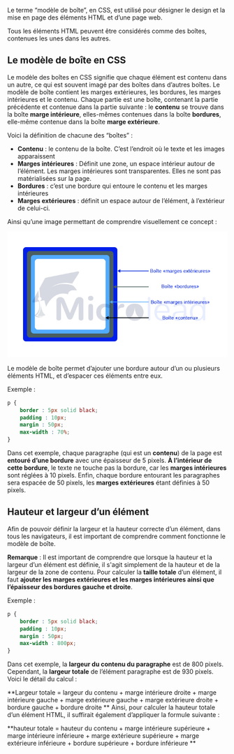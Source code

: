 Le terme “modèle de boîte”, en CSS, est utilisé pour désigner le design et la mise en page des éléments HTML et d’une page web. 

Tous les éléments HTML peuvent être considérés comme des boîtes, contenues les unes dans les autres. 

## Le modèle de boîte en CSS

Le modèle des boîtes en CSS signifie que chaque élément est contenu dans un autre, ce qui est souvent imagé par des boîtes dans d’autres boîtes. Le modèle de boîte contient les marges extérieures, les bordures, les marges intérieures et le contenu. Chaque partie est une boîte, contenant la partie précédente et contenue dans la partie suivante : le **contenu** se trouve dans la boîte **marge intérieure**, elles-mêmes contenues dans la boîte **bordures**, elle-même contenue dans la boîte **marge extérieure**.

Voici la définition de chacune des “boîtes” :

- **Contenu** : le contenu de la boîte. C’est l’endroit où le texte et les images apparaissent
- **Marges intérieures** : Définit une zone, un espace intérieur autour de l’élément. Les marges intérieures sont transparentes. Elles ne sont pas matérialisées sur la page. 
- **Bordures** : c’est une bordure qui entoure le contenu et les marges intérieures
- **Marges extérieures** : définit un espace autour de l’élément, à l’extérieur de celui-ci.

Ainsi qu’une image permettant de comprendre visuellement ce concept :

![Représentation du modèle de boite en CSS](images/image1.jpg)

Le modèle de boîte permet d’ajouter une bordure autour d’un ou plusieurs éléments HTML, et d’espacer ces éléments entre eux.

Exemple :

```css
p {
    border : 5px solid black;
    padding : 10px;
    margin : 50px;
    max-width : 70%;
}
```

Dans cet exemple, chaque paragraphe (qui est un **contenu**) de la page est **entouré d’une bordure** avec une épaisseur de 5 pixels. **À l’intérieur de cette bordure**, le texte ne touche pas la bordure, car les **marges intérieures** sont réglées à 10 pixels. Enfin, chaque bordure entourant les paragraphes sera espacée de 50 pixels, les **marges extérieures** étant définies à 50 pixels.

## Hauteur et largeur d’un élément 

Afin de pouvoir définir la largeur et la hauteur correcte d’un élément, dans tous les navigateurs, il est important de comprendre comment fonctionne le modèle de boîte. 

__Remarque__ : Il est important de comprendre que lorsque la hauteur et la largeur d’un élément est définie, il s'agit simplement de la hauteur et de la largeur de la zone de contenu. Pour calculer la **taille totale** d’un élément, il faut **ajouter les marges extérieures et les marges intérieures ainsi que l’épaisseur des bordures gauche et droite**. 

Exemple :

```css
p {
    border : 5px solid black;
    padding : 10px;
    margin : 50px;
    max-width : 800px;
}
```

Dans cet exemple, la **largeur du contenu du paragraphe** est de 800 pixels. Cependant, la **largeur totale** de l’élément paragraphe est de 930 pixels. Voici le détail du calcul :

**Largeur totale = largeur du contenu + marge intérieure droite + marge intérieure gauche + marge extérieure gauche + marge extérieure droite + bordure gauche + bordure droite
**
Ainsi, pour calculer la hauteur totale d’un élément HTML, il suffirait également d’appliquer la formule suivante :

**hauteur totale = hauteur du contenu + marge intérieure supérieure + marge intérieure inférieure + marge extérieure supérieure + marge extérieure inférieure + bordure supérieure + bordure inférieure
**